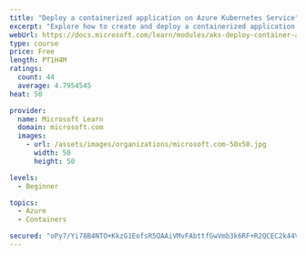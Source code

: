 ```yaml
---
title: "Deploy a containerized application on Azure Kubernetes Service"
excerpt: "Explore how to create and deploy a containerized application by using Azure Kubernetes Service declarative manifest files."
webUrl: https://docs.microsoft.com/learn/modules/aks-deploy-container-app/
type: course
price: Free
length: PT1H4M
ratings:
  count: 44
  average: 4.7954545
heat: 50

provider:
  name: Microsoft Learn
  domain: microsoft.com
  images:
    - url: /assets/images/organizations/microsoft.com-50x50.jpg
      width: 50
      height: 50

levels:
  - Beginner

topics:
  - Azure
  - Containers

secured: "oPy7/Yi78B4NTO+KkzG1EofsR5QAAiVMvFAbttfGwVmb3k6RF+R2QCEC2k44VWpBas4FC7VkB8rNSr3mQ8wZlwo/iFMRBrYVjcdQAL2zRl27l7sVyh6psAiMpre/3tfJ7CyHOI4bZDn4wg01FgrzeUfFiM1dz/Joi/tpaN7K/BqBrjnCJuj0YqGGJdtQWqKrwPd9b/tfB3xubds4cFndv4D0n+SbEuGxdTE4BJ2PEON2Z6B98pa+NTYxD2OaeZ17pnjv2ENjldk8YMob9E7dAGxlZFzVC8AiWCUEJKh0uAY0XPETUibmrAMIas8p/SY3MEciI34/4Ri2MvZ43xr2Q/7TPd/df+P9ebM14Z0Q0r/FCxt+H1VMKhm3/Nt5qscCBLKOvPDWDgE5scGxDW03SUd63tVfRjF31S2vmzboqVI=;NZLyNG/M+BsmI+OgzkvnPw=="
---
```


